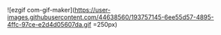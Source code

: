 
![ezgif com-gif-maker](https://user-images.githubusercontent.com/44638560/193757145-6ee55d57-4895-4ffc-97ce-e2d4d05607da.gif =250px)
